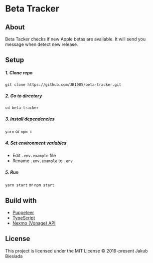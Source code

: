 # Beta Tracker

## About

Beta Tacker checks if new Apple betas are available. It will send you message when detect new release.

## Setup

##### 1. Clone repo

```
git clone https://github.com/JB1905/beta-tracker.git
```

##### 2. Go to directory

```
cd beta-tracker
```

##### 3. Install dependencies

`yarn` or `npm i`

##### 4. Set environment variables

- Edit `.env.example` file
- Rename `.env.example` to `.env`

##### 5. Run

`yarn start` or `npm start`

## Build with

- [Puppeteer](https://pptr.dev/)
- [TypeScript](https://www.typescriptlang.org/)
- [Nexmo (Vonage) API](https://developer.nexmo.com/)

## License

This project is licensed under the MIT License © 2019-present Jakub Biesiada
